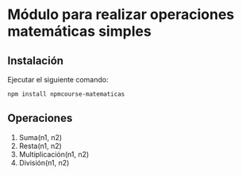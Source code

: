 # Módulo para realizar operaciones matemáticas simples

## Instalación
Ejecutar el siguiente comando:
```
npm install npmcourse-matematicas
```

## Operaciones

1. Suma(n1, n2)
2. Resta(n1, n2)
2. Multiplicación(n1, n2)
2. División(n1, n2)